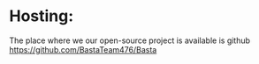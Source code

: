 # Hosting: 
The place where we our open-source project is available is github https://github.com/BastaTeam476/Basta
